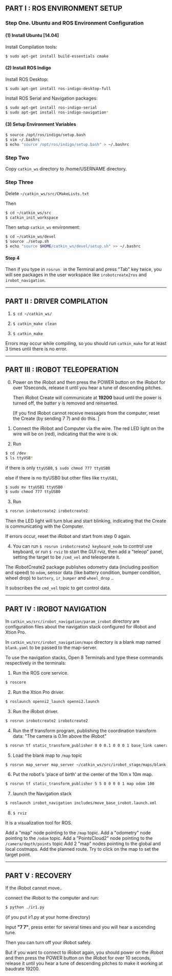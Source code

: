                
PART  I : ROS ENVIRONMENT SETUP
--------------------------------------------------

### Step One. Ubuntu and ROS Environment Configuration

#### (1) Install Ubuntu [14.04]

Install Compilation tools:
```bash
$ sudo apt-get install build-essentials cmake 
```

#### (2) Install ROS Indigo

Install ROS Desktop: 
```bash
$ sudo apt-get install ros-indigo-desktop-full
```
 
Install ROS Serial and Navigation packages:
```bash
$ sudo apt-get install ros-indigo-serial
$ sudo apt-get install ros-indigo-navigation*
```

#### (3) Setup Environment Variables

```bash
$ source /opt/ros/indigo/setup.bash
$ vim ~/.bashrc
$ echo "source /opt/ros/indigo/setup.bash" > ~/.bashrc
```

### Step Two

Copy `catkin_ws` directory to /home/USERNAME directory.

### Step Three

Delete `~/catkin_ws/src/CMakeLists.txt`

   Then 
```bash
$ cd ~/catkin_ws/src
$ catkin_init_workspace
```
   
Then setup `catkin_ws` environment:
```bash
$ cd ~/catkin_ws/devel
$ source ./setup.sh
$ echo "source $HOME/catkin_ws/devel/setup.sh" >> ~/.bashrc
```

#### Step 4

Then if you type in `rosrun ` in the Terminal and press "Tab" key twice, you will see packages in the user workspace like `irobotcreate2ros` and `irobot_navigation`. 

----------------

PART II : DRIVER  COMPILATION
----------------------------------------------------

1. `$ cd ~/catkin_ws/
`
2. `$ catkin_make clean`

3. `$ catkin_make`

Errors may occur while compiling, so you should run `catkin_make` for at least 3 times until there is no error.

---------------

  
PART III : IROBOT  TELEOPERATION
---------------------------------------------------

0. Power on the iRobot and then press the POWER button on the iRobot for over 10seconds, release it until you hear a tune of descending pitches. 

   Then iRobot Create will communicate at **19200** baud until the power is turned off, the batter y is removed and reinserted. 

   [If you find iRobot cannot receive messages from the computer, reset the Create (by sending 7 7) and do this. ]

1. Connect the iRobot and Computer via the wire. The red LED light on the wire will be on (red), indicating that the wire is ok.

2. Run 
```bash
$ cd /dev
$ ls ttyUSB*
```   
if there is only `ttyUSB0`, `$ sudo chmod 777 ttyUSB0`

 else if there is no ttyUSB0 but other files like `ttyUSB1`, 

```bash
$ sudo mv ttyUSB1 ttyUSB0
$ sudo chmod 777 ttyUSB0
```

3. Run
```bash
$ rosrun irobotcreate2 irobotcreate2
```
Then the LED light will turn blue and start blinking, indicating that the Create is communicating with the Computer.

If errors occur, reset the iRobot and start from step 0 again. 

4. You can run `$ rosrun irobotcreate2 keyboard_node` to control use keyboard, or run `$ rviz` to start the GUI rviz, then add a "teleop" panel, setting the target to be `/cmd_vel` and teleoperate it.


The iRobotCreate2 package publishes odometry data (including position and speed) to `odom`, sensor data (like battery condition, bumper condition, wheel drop) to `battery`, `ir_bumper` and `wheel_drop` ..

It subscribes the `cmd_vel` topic to get control data.

-----------
  

PART IV : IROBOT  NAVIGATION
----------------------------------------------

In `catkin_ws/src/irobot_navigation/param_irobot` directory are configuration files about the navigation stack configured for iRobot and Xtion Pro. 

In `catkin_ws/src/irobot_navigation/maps` directory is a blank map named `blank.yaml` to be passed to the map-server.

To use the navigation stacks, 
Open 8 Terminals and type these commands respectively in the terminals:

1. Run the ROS core service.
```bash
$ roscore
```

2. Run the Xtion Pro driver.
```bash
$ roslaunch openni2_launch openni2.launch
```

3. Run the iRobot driver.
```bash
$ rosrun irobotcreate2 irobotcreate2
```

4. Run the tf transform program, publishing the coordination transform data: "The camera is 0.1m above the iRobot"
```bash
$ rosrun tf static_transform_publisher 0 0 0.1 0 0 0 1 base_link camera_link 100
```

5. Load the blank map to `/map` topic
```bash
$ rosrun map_server map_server ~/catkin_ws/src/irobot_stage/maps/blank.yaml 
```

6. Put the robot's 'place of birth' at the center of the 10m x 10m map. 
```bash
$ rosrun tf static_transform_publisher 5 5 0 0 0 0 1 map odom 100
```

7. launch the Navigation stack
```bash
$ roslaunch irobot_navigation includes/move_base_irobot.launch.xml
```

8. `$ rviz`

It is a visualization tool for ROS. 

Add a "map" node pointing to the `/map` topic. 
Add a "odometry" node pointing to the `/odom` topic. 
Add a "PointsCloud2" node pointing to the `/camera/depth/points` topic
Add 2 "map" nodes pointing to the global and local costmaps. 
Add the planned route.
Try to click on the map to set the target point.

-------------

             
PART  V : RECOVERY
-------------------------------

If the iRobot cannot move.. 

connect the iRobot to the computer and run: 
```bash
$ python ./ir1.py
```
(if you put ir1.py at your home directory)

Input **"7 7"**, press enter for several times and you will hear a ascending tune. 

Then you can turn off your iRobot safely. 

But if you want to connect to iRobot again, you should power on the iRobot and then press the POWER button on the iRobot for over 10 seconds, release it until you hear a tune of descending pitches to make it working at baudrate 19200. 

